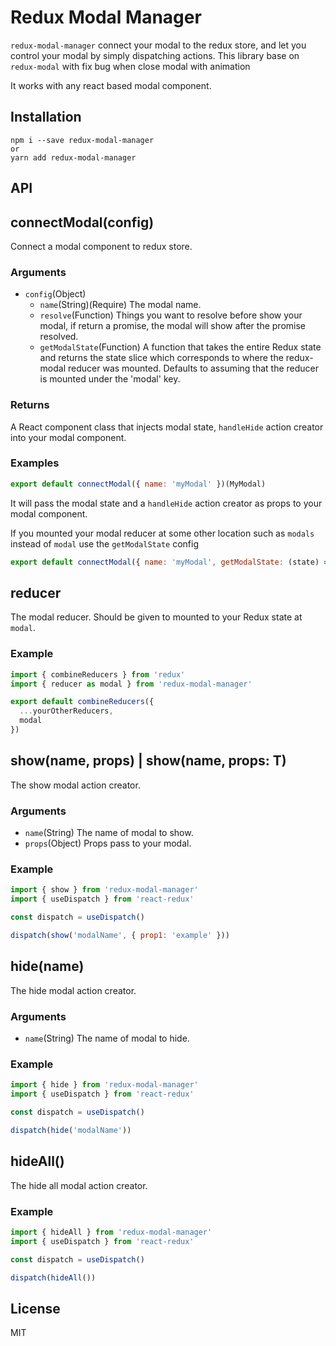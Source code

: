 # Redux Modal Manager

`redux-modal-manager` connect your modal to the redux store, and let you control your modal by simply dispatching actions. This library base on `redux-modal` with fix bug when close modal with animation

It works with any react based modal component.

<!-- [Live demo](https://codesandbox.io/s/github/yesmeck/redux-modal/tree/master/example) -->

## Installation

```
npm i --save redux-modal-manager
or
yarn add redux-modal-manager
```

## API

## connectModal(config)

Connect a modal component to redux store.

### Arguments

* `config`(Object)
  * `name`(String)(Require) The modal name.
  * `resolve`(Function) Things you want to resolve before show your modal, if return a promise, the modal will show after the promise resolved.
  * `getModalState`(Function) A function that takes the entire Redux state and returns the state slice which corresponds to where the redux-modal reducer was mounted. Defaults to assuming that the reducer is mounted under the 'modal' key.

### Returns

A React component class that injects modal state, `handleHide` action creator into your modal component.

### Examples

```javascript
export default connectModal({ name: 'myModal' })(MyModal)
```
It will pass the modal state and a `handleHide` action creator as props to your modal component.

If you mounted your modal reducer at some other location such as `modals` instead of `modal` use the `getModalState` config
```javascript
export default connectModal({ name: 'myModal', getModalState: (state) => state.modals })(MyModal)
```

## reducer

The modal reducer. Should be given to mounted to your Redux state at `modal`.

### Example

```javascript
import { combineReducers } from 'redux'
import { reducer as modal } from 'redux-modal-manager'

export default combineReducers({
  ...yourOtherReducers,
  modal
})
```

## show(name, props) | show<T>(name, props: T)

The show modal action creator.

### Arguments

* `name`(String) The name of modal to show.
* `props`(Object) Props pass to your modal.

### Example

```javascript
import { show } from 'redux-modal-manager'
import { useDispatch } from 'react-redux'

const dispatch = useDispatch()

dispatch(show('modalName', { prop1: 'example' }))
```

## hide(name)

The hide modal action creator.

### Arguments

* `name`(String) The name of modal to hide.

### Example

```javascript
import { hide } from 'redux-modal-manager'
import { useDispatch } from 'react-redux'

const dispatch = useDispatch()

dispatch(hide('modalName'))
```

## hideAll()

The hide all modal action creator.


### Example

```javascript
import { hideAll } from 'redux-modal-manager'
import { useDispatch } from 'react-redux'

const dispatch = useDispatch()

dispatch(hideAll())
```

## License

MIT
